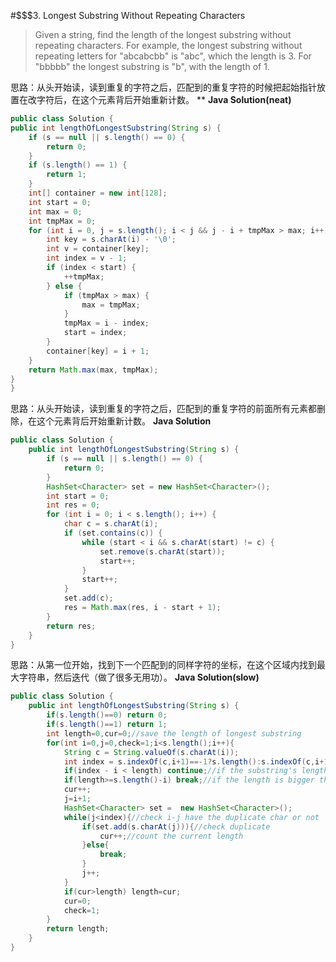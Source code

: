#$$$3. Longest Substring Without Repeating Characters

>Given a string, find the length of the longest substring without repeating characters. For example, the longest substring without repeating letters for "abcabcbb" is "abc", which the length is 3. For "bbbbb" the longest substring is "b", with the length of 1.


思路：从头开始读，读到重复的字符之后，匹配到的重复字符的时候把起始指针放置在改字符后，在这个元素背后开始重新计数。
**
**Java Solution(neat)**
```java
public class Solution {
public int lengthOfLongestSubstring(String s) {
    if (s == null || s.length() == 0) {
        return 0;
    }
    if (s.length() == 1) {
        return 1;
    }
    int[] container = new int[128];
    int start = 0;
    int max = 0;
    int tmpMax = 0;
    for (int i = 0, j = s.length(); i < j && j - i + tmpMax > max; i++) {
        int key = s.charAt(i) - '\0';
        int v = container[key];
        int index = v - 1;
        if (index < start) {
            ++tmpMax;
        } else {
            if (tmpMax > max) {
                max = tmpMax;
            }
            tmpMax = i - index;
            start = index;
        }
        container[key] = i + 1;
    }
    return Math.max(max, tmpMax);
}
}
```

思路：从头开始读，读到重复的字符之后，匹配到的重复字符的前面所有元素都删除，在这个元素背后开始重新计数。
**Java Solution**
```java
public class Solution {
    public int lengthOfLongestSubstring(String s) {
        if (s == null || s.length() == 0) {
            return 0;
        }
        HashSet<Character> set = new HashSet<Character>();
        int start = 0;
        int res = 0;
        for (int i = 0; i < s.length(); i++) {
            char c = s.charAt(i);
            if (set.contains(c)) {
                while (start < i && s.charAt(start) != c) {
                    set.remove(s.charAt(start));
                    start++;
                }
                start++;
            } 
            set.add(c);
            res = Math.max(res, i - start + 1);
        }
        return res;
    }
}
```

思路：从第一位开始，找到下一个匹配到的同样字符的坐标，在这个区域内找到最大字符串，然后迭代（做了很多无用功）。
**Java Solution(slow)**
```java
public class Solution {
    public int lengthOfLongestSubstring(String s) {
        if(s.length()==0) return 0;
        if(s.length()==1) return 1;
        int length=0,cur=0;//save the length of longest substring 
        for(int i=0,j=0,check=1;i<s.length();i++){
            String c = String.valueOf(s.charAt(i));   
            int index = s.indexOf(c,i+1)==-1?s.length():s.indexOf(c,i+1);
            if(index - i < length) continue;//if the substring's length < length 
            if(length>=s.length()-i) break;//if the length is bigger than rest length
            cur++;
            j=i+1;
            HashSet<Character> set =  new HashSet<Character>();
            while(j<index){//check i-j have the duplicate char or not
                if(set.add(s.charAt(j))){//check duplicate
                    cur++;//count the current length 
                }else{
                    break;
                }
                j++;
            }
            if(cur>length) length=cur;
            cur=0;
            check=1;
        }
        return length;
    }
}
```